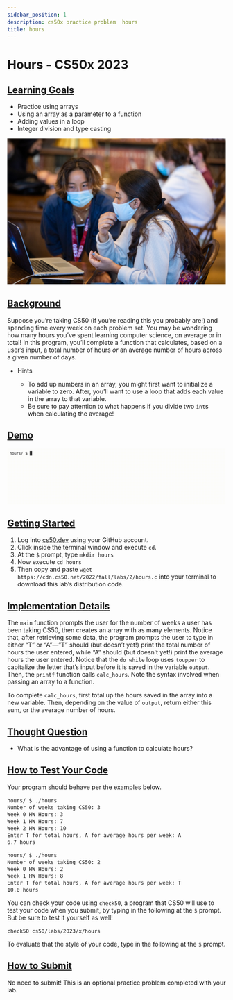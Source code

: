 ```yaml
---
sidebar_position: 1
description: cs50x practice problem  hours
title: hours
---
```


# Hours - CS50x 2023

## [Learning Goals](#learning-goals)

-   Practice using arrays
-   Using an array as a parameter to a function
-   Adding values in a loop
-   Integer division and type casting

![OfficeHours](/img/cs50/officehours.jpeg )

## [Background](#background)

Suppose you’re taking CS50 (if you’re reading this you probably are!) and spending time every week on each problem set. You may be wondering how many hours you’ve spent learning computer science, on average or in total! In this program, you’ll complete a function that calculates, based on a user’s input, a total number of hours _or_ an average number of hours across a given number of days.

-   Hints
    
    -   To add up numbers in an array, you might first want to initialize a variable to zero. After, you’ll want to use a loop that adds each value in the array to that variable.
    -   Be sure to pay attention to what happens if you divide two `int`s when calculating the average!
    

## [Demo](#demo)

![HoursGif](/img/cs50/hoursDemo.gif )

## [Getting Started](#getting-started)

1.  Log into [cs50.dev](https://cs50.dev/) using your GitHub account.
2.  Click inside the terminal window and execute `cd`.
3.  At the `$` prompt, type `mkdir hours`
4.  Now execute `cd hours`
5.  Then copy and paste `wget https://cdn.cs50.net/2022/fall/labs/2/hours.c` into your terminal to download this lab’s distribution code.

## [Implementation Details](#implementation-details)

The `main` function prompts the user for the number of weeks a user has been taking CS50, then creates an array with as many elements. Notice that, after retrieving some data, the program prompts the user to type in either “T” or “A”—”T” should (but doesn’t yet!) print the total number of hours the user entered, while “A” should (but doesn’t yet!) print the average hours the user entered. Notice that the `do while` loop uses `toupper` to capitalize the letter that’s input before it is saved in the variable `output`. Then, the `printf` function calls `calc_hours`. Note the syntax involved when passing an array to a function.

To complete `calc_hours`, first total up the hours saved in the array into a new variable. Then, depending on the value of `output`, return either this sum, or the average number of hours.

## [Thought Question](#thought-question)

-   What is the advantage of using a function to calculate hours?

## [How to Test Your Code](#how-to-test-your-code)

Your program should behave per the examples below.

```
hours/ $ ./hours
Number of weeks taking CS50: 3
Week 0 HW Hours: 3
Week 1 HW Hours: 7
Week 2 HW Hours: 10
Enter T for total hours, A for average hours per week: A
6.7 hours

```

```
hours/ $ ./hours
Number of weeks taking CS50: 2
Week 0 HW Hours: 2
Week 1 HW Hours: 8
Enter T for total hours, A for average hours per week: T
10.0 hours

```

You can check your code using `check50`, a program that CS50 will use to test your code when you submit, by typing in the following at the `$` prompt. But be sure to test it yourself as well!

```
check50 cs50/labs/2023/x/hours

```

To evaluate that the style of your code, type in the following at the `$` prompt.

## [How to Submit](#how-to-submit)

No need to submit! This is an optional practice problem completed with your lab.